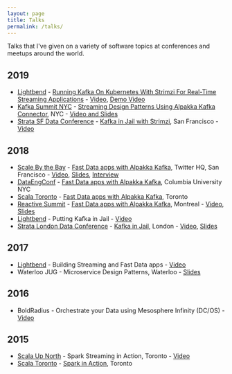 ```yaml
---
layout: page
title: Talks
permalink: /talks/
---
```


Talks that I've given on a variety of software topics at conferences and meetups around the world.

## 2019

* [Lightbend](http://www.lightbend.com) - [Running Kafka On Kubernetes With Strimzi For Real-Time Streaming Applications](https://www.lightbend.com/blog/running-kafka-on-kubernetes-with-strimzi-for-real-time-streaming-applications) - [Video](https://www.youtube.com/watch?v=rzHQvImn2XY), [Demo Video](https://www.youtube.com/watch?v=KEPB7iG5Fgc)
* [Kafka Summit NYC](https://kafka-summit.org/events/kafka-summit-new-york-2019/) - [Streaming Design Patterns Using Alpakka Kafka Connector](https://kafka-summit.org/sessions/streaming-design-patterns-using-alpakka-kafka-connector/), NYC - [Video and Slides](https://www.confluent.io/kafka-summit-ny19/streaming-design-patterns-using-alpakka-kafka-connector)
* [Strata SF Data Conference](https://conferences.oreilly.com/strata/strata-ca) - [Kafka in Jail with Strimzi](https://conferences.oreilly.com/strata/strata-ca/public/schedule/detail/72514), San Francisco - [Video](https://learning.oreilly.com/videos/strata-data-conference/9781492050520/9781492050520-video324297)

## 2018

* [Scale By the Bay](http://scale.bythebay.io/) - [Fast Data apps with Alpakka Kafka](https://scalebythebay2018.sched.com/speaker/sean_glover.1yeztguw?iframe=yes&w=100%&sidebar=yes&bg=no), Twitter HQ, San Francisco - [Video](https://www.youtube.com/watch?v=ib1oYAS2dh0), [Slides](http://seanglover.com/assets/slides/Fast_Data_apps_with_Alpakka_Kafka_Connector_ScaleByTheBay_2018.pdf), [Interview](https://www.youtube.com/watch?v=da0wXtrpcCA)
* [DataEngConf](https://www.reactivesummit.org/) - [Fast Data apps with Alpakka Kafka](https://www.datacouncil.ai/speaker/fast-data-apps-with-alpakka-kafka-connector-and-akka-streams?hsLang=en-us), Columbia University NYC
* [Scala Toronto](https://www.meetup.com/scalator/) - [Fast Data apps with Alpakka Kafka](https://www.meetup.com/scalator/events/255401491/), Toronto
* [Reactive Summit](https://www.reactivesummit.org/) - [Fast Data apps with Alpakka Kafka](https://www.reactivesummit.org/2018/speakers/sean-glover), Montreal - [Video](https://www.youtube.com/watch?v=wQ-c3Dmlimc), [Slides](http://seanglover.com/assets/slides/Fast_Data_apps_with_Alpakka_Kafka_Connector_ReactiveSummit_2018.pdf)
* [Lightbend](http://www.lightbend.com) - Putting Kafka in Jail - [Video](https://info.lightbend.com/webinar-kafka-in-jail-recording.html?utm_source=website&utm_medium=homepage-link-list&utm_campaign=WBN-2018-JUN-Kafka-in-jail&utm_term=none&utm_content=none)
* [Strata London Data Conference](https://conferences.oreilly.com/strata/strata-eu-2018) - [Kafka in Jail](https://conferences.oreilly.com/strata/strata-eu-2018/public/schedule/detail/65418), London - [Video](https://www.safaribooksonline.com/videos/strata-data-conference/9781492025993/9781492025993-video320545), [Slides](http://seanglover.com/assets/slides/Kafka_in_Jail-Strata_London_2018.pdf)

## 2017

* [Lightbend](http://www.lightbend.com) - Building Streaming and Fast Data apps - [Video](https://info.lightbend.com/webinar-building-streaming-and-fast-data-applications-with-spark-mesos-akka-cassandra-and-kafka.html)
* Waterloo JUG - Microservice Design Patterns, Waterloo - [Slides](http://seanglover.com/assets/slides/Microservice_Design_Patterns_and_Lagom_Waterloo_Jug_2017.pdf)

## 2016

* BoldRadius - Orchestrate your Data using Mesosphere Infinity (DC/OS) - [Video](https://www.youtube.com/watch?v=ls5hjHrM9l8)

## 2015

* [Scala Up North](http://scalaupnorth.com/2015.html) - Spark Streaming in Action, Toronto - [Video](https://www.youtube.com/watch?v=aul3uXTtVJo)
* [Scala Toronto](https://www.meetup.com/scalator/) - [Spark in Action](https://www.meetup.com/scalator/events/220911327/), Toronto
